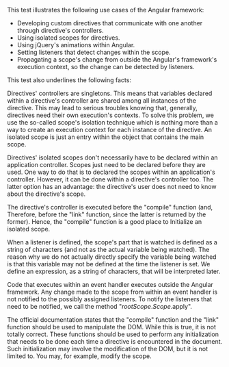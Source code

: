 This test illustrates the following use cases of the Angular framework:

* Developing custom directives that communicate with one another through directive's controllers.
* Using isolated scopes for directives.
* Using jQuery's animations within Angular.
* Setting listeners that detect changes within the scope.
* Propagating a scope's change from outside the Angular's framework's execution context, so the change can be detected by listeners.

This test also underlines the following facts:

Directives' controllers are singletons. This means that variables declared within a directive's controller are shared among all instances of the directive. This may lead to serious troubles knowing that, generally, directives need their own execution's contexts. To solve this problem, we use the so-called scope's isolation technique which is nothing more than a way to create an execution context for each instance of the directive. An isolated scope is just an entry within the object that contains the main scope.

Directives' isolated scopes don't necessarily have to be declared within an application controller. Scopes just need to be declared before they are used. One way to do that is to declared the scopes within an application's controller. However, it can be done within a directive's controller too. The latter option has an advantage: the directive's user does not need to know about the directive's scope.

The directive's controller is executed before the "compile" function (and, Therefore, before the "link" function, since the latter is returned by the former). Hence, the "compile" function is a good place to Initialize an isolated scope.

When a listener is defined, the scope's part that is watched is defined as a string of characters (and not as the actual variable being watched). The reason why we do not actually directly specify the variable being watched is that this variable may not be defined at the time the listener is set. We define an expression, as a string of characters, that will be interpreted later.

Code that executes within an event handler executes outside the Angular framework. Any change made to the scope from within an event handler is not notified to the possibly assigned listeners. To notify the listeners that need to be notified, we call the method "$rootScope.Scope.$apply".

The official documentation states that the "compile" function and the "link" function should be used to manipulate the DOM. While this is true, it is not totally correct. These functions should be used to perform any initialization that needs to be done each time a directive is encountered in the document. Such initialization may involve the modification of the DOM, but it is not limited to. You may, for example, modify the scope.
